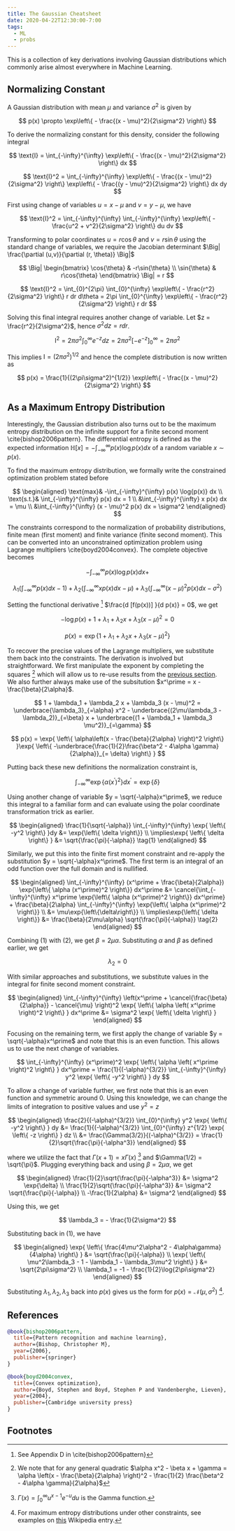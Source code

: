 ```yaml
---
title: The Gaussian Cheatsheet
date: 2020-04-22T12:30:00-7:00
tags:
  - ML
  - probs
---
```


This is a collection of key derivations involving Gaussian distributions
which commonly arise almost everywhere in Machine Learning.

## Normalizing Constant

A Gaussian distribution with mean $\mu$ and variance $\sigma^2$ is given by

$$
p(x) \propto \exp\left\{ - \frac{(x - \mu)^2}{2\sigma^2} \right\}
$$

To derive the normalizing constant for this density, consider the following integral

$$
\text{I} = \int_{-\infty}^{\infty} \exp\left\{ - \frac{(x - \mu)^2}{2\sigma^2} \right\} dx
$$

$$
\text{I}^2 = \int_{-\infty}^{\infty} \exp\left\{ - \frac{(x - \mu)^2}{2\sigma^2} \right\} \exp\left\{ - \frac{(y - \mu)^2}{2\sigma^2} \right\} dx dy
$$

First using change of variables $u = x - \mu$ and $v = y - \mu$, we have

$$
\text{I}^2 = \int_{-\infty}^{\infty} \int_{-\infty}^{\infty} \exp\left\{ - \frac{u^2 + v^2}{2\sigma^2} \right\} du dv
$$

Transforming to polar coordinates $u = r \cos{\theta}$ and $v = r\sin{\theta}$
using the standard change of variables, we require the Jacobian determinant $\Big| \frac{\partial (u,v)}{\partial (r, \theta)} \Big|$

$$
\Big| \begin{bmatrix} \cos{\theta} & -r\sin{\theta} \\ \sin{\theta} & r\cos{\theta} \end{bmatrix} \Big| = r
$$

$$
\text{I}^2 = \int_{0}^{2\pi} \int_{0}^{\infty} \exp\left\{ - \frac{r^2}{2\sigma^2} \right\} r dr d\theta = 2\pi \int_{0}^{\infty} \exp\left\{ - \frac{r^2}{2\sigma^2} \right\} r dr
$$

Solving this final integral requires another change of variable. Let $z = \frac{r^2}{2\sigma^2}$,
hence $\sigma^2 dz = r dr$.

$$
\text{I}^2 = 2 \pi \sigma^2 \int_{0}^{\infty} e^{-z} dz = 2 \pi \sigma^2 \left[ -e^{-z} \right]_{0}^{\infty} = 2\pi\sigma^2
$$

This implies $\text{I} = (2\pi\sigma^2)^{1/2}$ and hence the complete distribution is now written as

$$
p(x) = \frac{1}{(2\pi\sigma^2)^{1/2}} \exp\left\{ - \frac{(x - \mu)^2}{2\sigma^2} \right\}
$$

## As a Maximum Entropy Distribution

Interestingly, the Gaussian distribution also turns out to be the maximum entropy
distribution on the infinite support for a finite second moment \cite{bishop2006pattern}.
The differential entropy is defined as the expected information
$\mathbb{H}[x] = -\int_{-\infty}^{\infty} p(x) \log{p(x)} dx$ of a random variable $x \sim p(x)$.

To find the maximum entropy distribution, we formally write the constrained optimization
problem stated before

$$
\begin{aligned}
\text{max}& -\int_{-\infty}^{\infty} p(x) \log{p(x)} dx \\
\text{s.t.}& \int_{-\infty}^{\infty} p(x) dx = 1 \\
&\int_{-\infty}^{\infty} x p(x) dx = \mu \\
&\int_{-\infty}^{\infty} (x - \mu)^2 p(x) dx = \sigma^2
\end{aligned}
$$

The constraints correspond to the normalization of probability distributions,
finite mean (first moment) and finite variance (finite second moment). This
can be converted into an unconstrained optimization problem using Lagrange multipliers \cite{boyd2004convex}.
The complete objective becomes

$$
-\int_{-\infty}^{\infty} p(x) \log{p(x)} dx +
$$

$$
\lambda_1 \left( \int_{-\infty}^{\infty} p(x) dx - 1 \right) + \lambda_2 \left( \int_{-\infty}^{\infty} x p(x) dx - \mu \right) + \lambda_3 \left( \int_{-\infty}^{\infty} (x - \mu)^2 p(x) dx - \sigma^2 \right)
$$

Setting the functional derivative [^1] $\frac{d [f(p(x))] }{d p(x)} = 0$, we get

$$
-\log{p(x)} + 1 + \lambda_1 + \lambda_2 x + \lambda_3 (x - \mu)^2 = 0
$$

$$
p(x) = \exp{ \left\{ 1 + \lambda_1 + \lambda_2 x + \lambda_3 (x - \mu)^2 \right\} }
$$

To recover the precise values of the Lagrange multipliers, we substitute them back
into the constraints. The derivation is involved but straightforward. We first manipulate the exponent by
completing the squares [^2] which will allow us to re-use results from the [previous section](#normalizing-constant). We also further always make use of the subsitution $x^\prime = x - \frac{\beta}{2\alpha}$.

$$
1 + \lambda_1 + \lambda_2 x + \lambda_3 (x - \mu)^2 = \underbrace{\lambda_3}_{=\alpha} x^2 - \underbrace{(2\mu\lambda_3 - \lambda_2)}_{=\beta} x + \underbrace{(1 + \lambda_1 + \lambda_3 \mu^2)}_{=\gamma}
$$

$$
p(x) = \exp{ \left\{ \alpha\left(x - \frac{\beta}{2\alpha} \right)^2  \right\} }\exp{ \left\{ -\underbrace{\frac{1}{2}\frac{\beta^2 - 4\alpha \gamma}{2\alpha}}_{= \delta}  \right\} }
$$

Putting back these new definitions the normalization constraint is,

$$
\int_{-\infty}^{\infty} \exp{ \left\{ \alpha \left( x^\prime \right)^2 \right\} } dx^\prime = \exp{ \left\{ \delta \right\} }
$$

Using another change of variable $y = \sqrt{-\alpha}x^\prime$, we reduce this integral to a familiar form and can evaluate using the polar coordinate transformation trick as earlier.

$$
\begin{aligned}
\frac{1}{\sqrt{-\alpha}} \int_{-\infty}^{\infty} \exp{ \left\{ -y^2 \right\} }dy &= \exp{\left\{ \delta \right\}} \\
\implies\exp{ \left\{ \delta \right\} } &= \sqrt{\frac{\pi}{-\alpha}} \tag{1}
\end{aligned}
$$

Similarly, we put this into the finite first moment constraint and re-apply
the substitution $y = \sqrt{-\alpha}x^\prime$. The first term is an integral
of an odd function over the full domain and is nullified.

$$
\begin{aligned}
\int_{-\infty}^{\infty} (x^\prime + \frac{\beta}{2\alpha}) \exp{\left\{ \alpha (x^\prime)^2 \right\}} dx^\prime &= \cancel{\int_{-\infty}^{\infty} x^\prime \exp{\left\{ \alpha (x^\prime)^2 \right\}} dx^\prime} + \frac{\beta}{2\alpha} \int_{-\infty}^{\infty} \exp{\left\{ \alpha (x^\prime)^2 \right\}} \\
&= \mu\exp{\left\{\delta\right\}} \\
\implies\exp{\left\{ \delta \right\}} &= \frac{\beta}{2\mu\alpha} \sqrt{\frac{\pi}{-\alpha}} \tag{2}
\end{aligned}
$$

Combining (1) with (2), we get $\beta = 2\mu\alpha$. Substituting $\alpha$ and $\beta$
as defined earlier, we get

$$
\lambda_2 = 0
$$

With similar approaches and substitutions, we substitute values in the integral for finite
second moment constraint.

$$
\begin{aligned}
\int_{-\infty}^{\infty} \left(x^\prime + \cancel{\frac{\beta}{2\alpha}} - \cancel{\mu} \right)^2 \exp{ \left\{ \alpha \left( x^\prime \right)^2 \right\} } dx^\prime &= \sigma^2 \exp{ \left\{ \delta \right\} }
\end{aligned}
$$

Focusing on the remaining term, we first apply the change of variable $y = \sqrt{-\alpha}x^\prime$ and note
that this is an even function. This allows us to use the next change of variables.

$$
\int_{-\infty}^{\infty} (x^\prime)^2 \exp{ \left\{ \alpha \left( x^\prime \right)^2 \right\} } dx^\prime = \frac{1}{(-\alpha)^{3/2}} \int_{-\infty}^{\infty} y^2 \exp{ \left\{ -y^2 \right\} } dy
$$

To allow a change of variable further, we first note that this is an even function and symmetric around $0$.
Using this knowledge, we can change the limits of integration to positive values and use $y^2 = z$

$$
\begin{aligned}
\frac{2}{(-\alpha)^{3/2}} \int_{0}^{\infty} y^2 \exp{ \left\{ -y^2 \right\} } dy &= \frac{1}{(-\alpha)^{3/2}} \int_{0}^{\infty} z^{1/2} \exp{ \left\{ -z \right\} } dz \\
&= \frac{\Gamma(3/2)}{(-\alpha)^{3/2}} = \frac{1}{2}\sqrt{\frac{\pi}{-\alpha^3}}
\end{aligned}
$$

where we utilize the fact that $\Gamma(x + 1) = x\Gamma(x)$ [^3] and $\Gamma(1/2) = \sqrt{\pi}$. Plugging
everything back and using $\beta = 2\mu\alpha$, we get

$$
\begin{aligned}
\frac{1}{2}\sqrt{\frac{\pi}{-\alpha^3}} &= \sigma^2 \exp{\delta} \\
\frac{1}{2}\sqrt{\frac{\pi}{-\alpha^3}} &= \sigma^2 \sqrt{\frac{\pi}{-\alpha}} \\
-\frac{1}{2\alpha} &= \sigma^2
\end{aligned}
$$

Using this, we get

$$
\lambda_3 = - \frac{1}{2\sigma^2}
$$

Substituting back in (1), we have

$$
\begin{aligned}
\exp{ \left\{ \frac{4\mu^2\alpha^2 - 4\alpha\gamma}{4\alpha} \right\} } &= \sqrt{\frac{\pi}{-\alpha}} \\
\exp{ \left\{ \mu^2\lambda_3 - 1 - \lambda_1 - \lambda_3\mu^2 \right\} } &= \sqrt{2\pi\sigma^2} \\
\lambda_1 = -1 - \frac{1}{2}\log{2\pi\sigma^2}
\end{aligned}
$$

Substituting $\lambda_1,\lambda_2,\lambda_3$ back into $p(x)$ gives us the form for $p(x) = \mathcal{N}(\mu, \sigma^2)$ [^4].

## References

```bib
@book{bishop2006pattern,
  title={Pattern recognition and machine learning},
  author={Bishop, Christopher M},
  year={2006},
  publisher={springer}
}

@book{boyd2004convex,
  title={Convex optimization},
  author={Boyd, Stephen and Boyd, Stephen P and Vandenberghe, Lieven},
  year={2004},
  publisher={Cambridge university press}
}
```

## Footnotes

[^1]: See Appendix D in \cite{bishop2006pattern}
[^2]: We note that for any general quadratic $\alpha x^2 - \beta x + \gamma = \alpha \left(x - \frac{\beta}{2\alpha} \right)^2 - \frac{1}{2} \frac{\beta^2 - 4\alpha \gamma}{2\alpha}$
[^3]: $\Gamma(x) = \int_{0}^{\infty} u^{x-1} e^{-u}du$ is the Gamma function.
[^4]: For maximum entropy distributions under other constraints, see examples on [this](https://en.wikipedia.org/wiki/Maximum_entropy_probability_distribution#Other_examples) Wikipedia entry.
